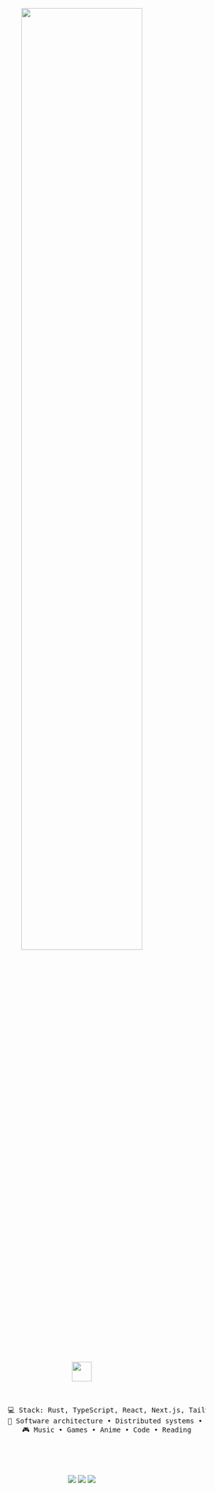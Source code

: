 <div align="center">
    <div style="text-align: center;">
        <img src="https://readme-typing-svg.demolab.com?font=Inconsolata&weight=500&size=50&duration=4000&pause=300&color=A7A459&center=true&vCenter=true&multiline=true&repeat=false&random=false&width=1600&height=160&lines=Hello+hello;I'm+Stanislav%2C+a+full+stack+developer+%E2%9C%A8" width="70%" />
        <br><br>
        <img src="https://raw.githubusercontent.com/innng/innng/master/assets/kyubey.gif" height="40" />
        <br><br><br>
        <pre>
            💻 Stack: Rust, TypeScript, React, Next.js, TailwindCSS, PostgreSQL, Docker ..
            📖 Software architecture • Distributed systems • Design Patterns * Architecture Patterns
            🎮 Music • Games • Anime • Code • Reading
        </pre>
        <br><br>
    </div>
    
[![](https://img.shields.io/badge/linkedin-fff)](https://www.linkedin.com/in/stanislav-shulga-906453271?utm_source=share&utm_campaign=share_via&utm_content=profile&utm_medium=ios_app)
[![](https://img.shields.io/badge/telegram-ff66ab)](https://t.me/shulgastanslv)
[![](https://img.shields.io/badge/vk-0a66c2)](https://vk.com/id868094435)
</div>
